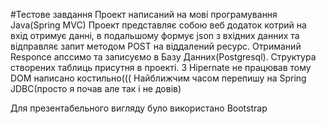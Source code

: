 #Тестове завдання
Проект написаний на мові програмування Java(Spring MVC) 
Проект представляє собою веб додаток котрий на вхід отримує данні,
в подальшому формує json з вхідних данних та відправляє запит методом POST на віддалений ресурс.
Отриманий Responce апссимо та записуємо в Базу Данних(Postgresql).
Структура створених таблиць присутня в проекті.
З Hipernate не працював тому DOM написано костильно(((
Найближчим часом перепишу на Spring JDBC(просто я почав але так і не довів)

Для презентабельного вигляду було використано Bootstrap
